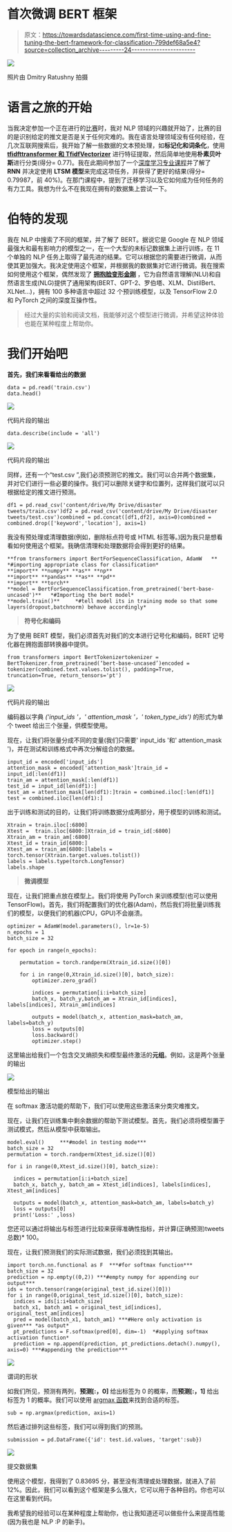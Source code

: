 # 首次微调 BERT 框架

> 原文：<https://towardsdatascience.com/first-time-using-and-fine-tuning-the-bert-framework-for-classification-799def68a5e4?source=collection_archive---------24----------------------->

![](img/95df47dfe8eb2d72182c8870f9890b77.png)

照片由 Dmitry Ratushny 拍摄

# 语言之旅的开始

当我决定参加一个正在进行的[比赛](https://www.kaggle.com/c/nlp-getting-started/overview)时，我对 NLP 领域的兴趣就开始了，比赛的目的是识别给定的推文是否是关于任何灾难的。我在语言处理领域没有任何经验，在几次互联网搜索后，我开始了解一些数据的文本预处理，如**标记化和词条化**，使用[**tfidfttransformer 和 TfidfVectorizer**](https://kavita-ganesan.com/tfidftransformer-tfidfvectorizer-usage-differences/#.Xxrv1_gzZhE) 进行特征提取，然后简单地使用**朴素贝叶斯**进行分类(得分= 0.77)。我在此期间参加了一个[深度学习专业课程](https://www.coursera.org/specializations/deep-learning)并了解了 **RNN** 并决定使用 **LTSM 模型**来完成这项任务，并获得了更好的结果(得分= 0.79987，前 40%)。在那门课程中，提到了迁移学习以及它如何成为任何任务的有力工具。我想为什么不在我现在拥有的数据集上尝试一下。

# 伯特的发现

我在 NLP 中搜索了不同的框架，并了解了 BERT。据说它是 Google 在 NLP 领域最强大和最有影响力的模型之一，在一个大型的未标记数据集上进行训练，在 11 个单独的 NLP 任务上取得了最先进的结果。它可以根据您的需要进行微调，从而使其更加强大。我决定使用这个框架，并根据我的数据集对它进行微调。我在搜索如何使用这个框架，偶然发现了 [**拥抱脸变形金刚**](https://huggingface.co/transformers/index.html) ，它为自然语言理解(NLU)和自然语言生成(NLG)提供了通用架构(BERT、GPT-2、罗伯塔、XLM、DistilBert、XLNet…)，拥有 100 多种语言中超过 32 个预训练模型，以及 TensorFlow 2.0 和 PyTorch 之间的深度互操作性。

> 经过大量的实验和阅读文档，我能够对这个模型进行微调，并希望这种体验也能在某种程度上帮助你。

# 我们开始吧

**首先，我们来看看给出的数据**

```
data = pd.read('train.csv')
data.head()
```

![](img/d637ee60207a1efc8361cfeff287f814.png)

代码片段的输出

```
data.describe(include = 'all')
```

![](img/09c4550b1ada77d77ca2d17daf1b4864.png)

代码片段的输出

同样，还有一个“test.csv ”,我们必须预测它的推文。我们可以合并两个数据集，并对它们进行一些必要的操作。我们可以删除关键字和位置列，这样我们就可以只根据给定的推文进行预测。

```
df1 = pd.read_csv('content/drive/My Drive/disaster tweets/train.csv')df2 = pd.read_csv('content/drive/My Drive/disaster tweets/test.csv')combined = pd.concat([df1,df2], axis=0)combined = combined.drop(['keyword','location'], axis=1)
```

我没有预处理或清理数据(例如，删除标点符号或 HTML 标签等。)因为我只是想看看如何使用这个框架。我确信清理和处理数据将会得到更好的结果。

```
**from transformers import BertForSequenceClassification, AdamW   ** *#importing appropriate class for classification*
**import** **numpy** **as** **np**
**import** **pandas** **as** **pd**
**import** **torch**
**model = BertForSequenceClassification.from_pretrained('bert-base-uncased')**   *#Importing the bert model*
**model.train()**     *#tell model its in training mode so that some
layers(dropout,batchnorm) behave accordingly*
```

> **符号化和编码**

为了使用 BERT 模型，我们必须首先对我们的文本进行记号化和编码，BERT 记号化器在拥抱面部转换器中提供。

```
from transformers import BertTokenizertokenizer = BertTokenizer.from_pretrained(‘bert-base-uncased’)encoded = tokenizer(combined.text.values.tolist(), padding=True, truncation=True, return_tensors='pt')
```

![](img/2fdb9a1f7f9c59fcb8f315222e1f5a8c.png)

代码片段的输出

编码器以字典 *('input_ids '，' attention_mask '，' token_type_ids')* 的形式为单个 tweet 给出三个张量，供模型使用。

现在，让我们将张量分成不同的变量(我们只需要' input_ids '和' attention_mask ')，并在测试和训练格式中再次分解组合的数据。

```
input_id = encoded['input_ids']
attention_mask = encoded['attention_mask']train_id = input_id[:len(df1)]
train_am = attention_mask[:len(df1)]
test_id = input_id[len(df1):]
test_am = attention_mask[len(df1):]train = combined.iloc[:len(df1)]
test = combined.iloc[len(df1):]
```

出于训练和测试的目的，让我们将训练数据分成两部分，用于模型的训练和测试。

```
Xtrain = train.iloc[:6800]
Xtest =  train.iloc[6800:]Xtrain_id = train_id[:6800]
Xtrain_am = train_am[:6800]
Xtest_id = train_id[6800:]
Xtest_am = train_am[6800:]labels = torch.tensor(Xtrain.target.values.tolist())
labels = labels.type(torch.LongTensor)
labels.shape
```

> **微调模型**

现在，让我们把重点放在模型上。我们将使用 PyTorch 来训练模型(也可以使用 TensorFlow)。首先，我们将配置我们的优化器(Adam)，然后我们将批量训练我们的模型，以便我们的机器(CPU，GPU)不会崩溃。

```
optimizer = AdamW(model.parameters(), lr=1e-5)
n_epochs = 1 
batch_size = 32 

for epoch in range(n_epochs):

    permutation = torch.randperm(Xtrain_id.size()[0])

    for i in range(0,Xtrain_id.size()[0], batch_size):
        optimizer.zero_grad()

        indices = permutation[i:i+batch_size]
        batch_x, batch_y,batch_am = Xtrain_id[indices],   labels[indices], Xtrain_am[indices]

        outputs = model(batch_x, attention_mask=batch_am, labels=batch_y)
        loss = outputs[0]
        loss.backward()
        optimizer.step()
```

这里输出给我们一个包含交叉熵损失和模型最终激活的**元组**。例如，这是两个张量的输出

![](img/9aabc27c336aeeea0d6a8d4de1a4a53c.png)

模型给出的输出

在 softmax 激活功能的帮助下，我们可以使用这些激活来分类灾难推文。

现在，让我们在训练集中剩余数据的帮助下测试模型。首先，我们必须将模型置于测试模式，然后从模型中获取输出。

```
model.eval()     ***#model in testing mode***
batch_size = 32
permutation = torch.randperm(Xtest_id.size()[0])

for i in range(0,Xtest_id.size()[0], batch_size):

  indices = permutation[i:i+batch_size]
  batch_x, batch_y, batch_am = Xtest_id[indices], labels[indices], Xtest_am[indices]

  outputs = model(batch_x, attention_mask=batch_am, labels=batch_y)
  loss = outputs[0]
  print('Loss:' ,loss)
```

您还可以通过将输出与标签进行比较来获得准确性指标，并计算(正确预测)tweets 总数)* 100。

现在，让我们预测我们的实际测试数据，我们必须找到其输出。

```
import torch.nn.functional as F  ***#for softmax function***
batch_size = 32
prediction = np.empty((0,2)) ***#empty numpy for appending our output***
ids = torch.tensor(range(original_test_id.size()[0]))
for i in range(0,original_test_id.size()[0], batch_size):
  indices = ids[i:i+batch_size]
  batch_x1, batch_am1 = original_test_id[indices], original_test_am[indices]
  pred = model(batch_x1, batch_am1) ***#Here only activation is given*** *as output*
  pt_predictions = F.softmax(pred[0], dim=-1)  *#applying softmax activation function*
  prediction = np.append(prediction, pt_predictions.detach().numpy(), axis=0) ***#appending the prediction***
```

![](img/8af7594d689d0ac84da4bf22d98a0ac5.png)

谓词的形状

如我们所见，预测有两列，**预测[:，0]** 给出标签为 0 的概率，而**预测[:，1]** 给出标签为 1 的概率。我们可以使用 [argmax 函数](https://numpy.org/doc/stable/reference/generated/numpy.argmax.html)来找到合适的标签。

```
sub = np.argmax(prediction, axis=1)
```

然后通过排列这些标签，我们可以得到我们的预测。

```
submission = pd.DataFrame({'id': test.id.values, 'target':sub})
```

![](img/822ea637355096454217d9bea945b2a6.png)

提交数据集

使用这个模型，我得到了 0.83695 分，甚至没有清理或处理数据，就进入了前 12%。因此，我们可以看到这个框架是多么强大，它可以用于各种目的。你也可以在这里看到代码。

我希望我的经验可以在某种程度上帮助你，也让我知道还可以做些什么来提高性能(因为我也是 NLP :P 的新手)。